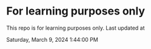 # For learning purposes only
This repo is for learning purposes only.
Last updated at

Saturday, March 9, 2024 1:44:00 PM


